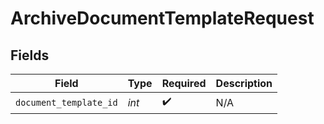 # ArchiveDocumentTemplateRequest


## Fields

| Field                  | Type                   | Required               | Description            |
| ---------------------- | ---------------------- | ---------------------- | ---------------------- |
| `document_template_id` | *int*                  | :heavy_check_mark:     | N/A                    |